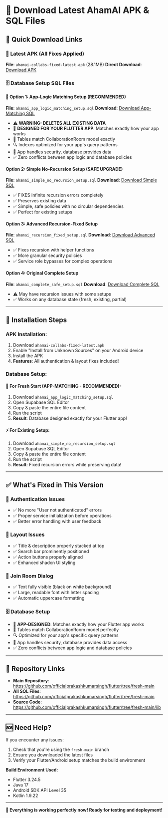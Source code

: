 # 📱 Download Latest AhamAI APK & SQL Files

## 🚀 Quick Download Links

### 📱 **Latest APK (All Fixes Applied)**
**File**: `ahamai-collabs-fixed-latest.apk` (28.1MB)
**Direct Download**: [Download APK](https://github.com/officialprakashkumarsingh/flutter/raw/fresh-main/ahamai-collabs-fixed-latest.apk)

### 🗄️ **Database Setup SQL Files**

#### **🎯 Option 1: App-Logic Matching Setup (RECOMMENDED)**
**File**: `ahamai_app_logic_matching_setup.sql`
**Download**: [Download App-Matching SQL](https://github.com/officialprakashkumarsingh/flutter/raw/fresh-main/ahamai_app_logic_matching_setup.sql)
- ⚠️ **WARNING: DELETES ALL EXISTING DATA**
- 🎯 **DESIGNED FOR YOUR FLUTTER APP**: Matches exactly how your app works
- 📱 Tables match CollaborationRoom model exactly
- 🔍 Indexes optimized for your app's query patterns
- 🚀 App handles security, database provides data
- ✅ Zero conflicts between app logic and database policies

#### **Option 2: Simple No-Recursion Setup (SAFE UPGRADE)**
**File**: `ahamai_simple_no_recursion_setup.sql`
**Download**: [Download Simple SQL](https://github.com/officialprakashkumarsingh/flutter/raw/fresh-main/ahamai_simple_no_recursion_setup.sql)
- ✅ FIXES infinite recursion errors completely
- ✅ Preserves existing data
- ✅ Simple, safe policies with no circular dependencies
- ✅ Perfect for existing setups

#### **Option 3: Advanced Recursion-Fixed Setup**
**File**: `ahamai_recursion_fixed_setup.sql`
**Download**: [Download Advanced SQL](https://github.com/officialprakashkumarsingh/flutter/raw/fresh-main/ahamai_recursion_fixed_setup.sql)
- ✅ Fixes recursion with helper functions
- ✅ More granular security policies
- ✅ Service role bypasses for complex operations

#### **Option 4: Original Complete Setup**
**File**: `ahamai_complete_safe_setup.sql`
**Download**: [Download Complete SQL](https://github.com/officialprakashkumarsingh/flutter/raw/fresh-main/ahamai_complete_safe_setup.sql)
- ⚠️ May have recursion issues with some setups
- ✅ Works on any database state (fresh, existing, partial)

---

## 📲 Installation Steps

### **APK Installation:**
1. Download `ahamai-collabs-fixed-latest.apk`
2. Enable "Install from Unknown Sources" on your Android device
3. Install the APK
4. **Features**: All authentication & layout fixes included!

### **Database Setup:**

#### **🎯 For Fresh Start (APP-MATCHING - RECOMMENDED):**
1. Download `ahamai_app_logic_matching_setup.sql`
2. Open Supabase SQL Editor
3. Copy & paste the entire file content
4. Run the script
5. **Result**: Database designed exactly for your Flutter app!

#### **⚡ For Existing Setup:**
1. Download `ahamai_simple_no_recursion_setup.sql`
2. Open Supabase SQL Editor
3. Copy & paste the entire file content
4. Run the script
5. **Result**: Fixed recursion errors while preserving data!

---

## ✅ What's Fixed in This Version

### 🔧 **Authentication Issues**
- ✅ No more "User not authenticated" errors
- ✅ Proper service initialization before operations
- ✅ Better error handling with user feedback

### 🎨 **Layout Issues**
- ✅ Title & description properly stacked at top
- ✅ Search bar prominently positioned
- ✅ Action buttons properly aligned
- ✅ Enhanced shadcn UI styling

### 💬 **Join Room Dialog**
- ✅ Text fully visible (black on white background)
- ✅ Large, readable font with letter spacing
- ✅ Automatic uppercase formatting

### 🗄️ **Database Setup**
- 🎯 **APP-DESIGNED**: Matches exactly how your Flutter app works
- 📱 Tables match CollaborationRoom model perfectly
- 🔍 Optimized for your app's specific query patterns
- 🚀 App handles security, database provides data access
- ✅ Zero conflicts between app logic and database policies

---

## 🔗 **Repository Links**

- **Main Repository**: https://github.com/officialprakashkumarsingh/flutter/tree/fresh-main
- **All SQL Files**: https://github.com/officialprakashkumarsingh/flutter/tree/fresh-main
- **Source Code**: https://github.com/officialprakashkumarsingh/flutter/tree/fresh-main/lib

---

## 🆘 **Need Help?**

If you encounter any issues:
1. Check that you're using the `fresh-main` branch
2. Ensure you downloaded the latest files
3. Verify your Flutter/Android setup matches the build environment

**Build Environment Used:**
- Flutter 3.24.5
- Java 17
- Android SDK API Level 35
- Kotlin 1.9.22

---

**🎉 Everything is working perfectly now! Ready for testing and deployment!**